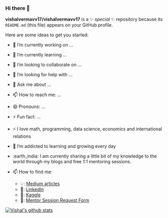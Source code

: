 ### Hi there 👋


**vishalvermavv17/vishalvermavv17** is a ✨ _special_ ✨ repository because its `README.md` (this file) appears on your GitHub profile.

Here are some ideas to get you started:

- 🔭 I’m currently working on ...
- 🌱 I’m currently learning ...
- 👯 I’m looking to collaborate on ...
- 🤔 I’m looking for help with ...
- 💬 Ask me about ...
- 📫 How to reach me: ...
- 😄 Pronouns: ...
- ⚡ Fun fact: ...

- :zap: I love math, programming, data science, economics and international relations
- 🌱 I’m addicted to learning and growing every day
- :earth_india: I am currently sharing a little bit of my knowledge to the world through my blogs and free 1:1 mentoring sessions.
- 📫 How to find me: 
  - 💡: [Medium articles](https://medium.com/@vishalvermavv17)
  - 🏢: [LinkedIn](https://www.linkedin.com/in/vishalvermacse/)
  - 🧠: [Kaggle](https://www.kaggle.com/crashoverdrive)
  - 🤝: [Mentor Session Request Form](https://forms.gle/dPSQr26GF5CkW36p7)

[![Vishal's github stats](https://github-readme-stats.vercel.app/api?username=vishalvermavv17&count_private=true&show_icons=true&theme=radical&hide_rank=false)](https://github.com/anuraghazra/github-readme-stats)
